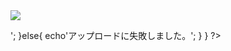 <?php
  error_reporting(E_ALL & ~E_NOTICE);
?>
<?php
  if(is_uploaded_file($_FILES['files']['tmp_name'])){
    if(!file_exists('upload')){
      mkdir('upload');
    }
    $file='upload/'.basename($_FILES['files']['name']);
    if(move_uploaded_file($_FILES['files']['tmp_name'],$file)){
      echo $file,'のアップロードに成功しました。';
      echo'<p><img src="',$file,'"></p>';
    }else{
      echo'アップロードに失敗しました。';
    }
  }
?>
